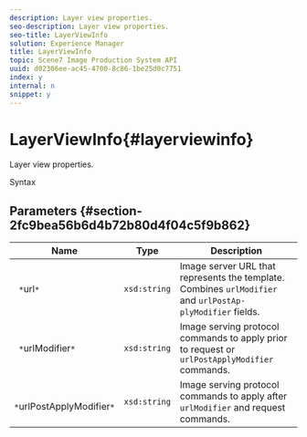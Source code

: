 ```yaml
---
description: Layer view properties.
seo-description: Layer view properties.
seo-title: LayerViewInfo
solution: Experience Manager
title: LayerViewInfo
topic: Scene7 Image Production System API
uuid: d02306ee-ac45-4700-8c86-1be25d0c7751
index: y
internal: n
snippet: y
---
```


# LayerViewInfo{#layerviewinfo}

Layer view properties.

 Syntax 

## Parameters {#section-2fc9bea56b6d4b72b80d4f04c5f9b862}

|  Name  | Type  | Description  |
|---|---|---|
|  ` *`url`*`  | `xsd:string`  |Image server URL that represents the template. Combines `urlModifier` and `urlPostAp- plyModifier` fields.  |
|  ` *`urlModifier`*`  | `xsd:string`  |Image serving protocol commands to apply prior to request or `urlPostApplyModifier` commands.  |
|  ` *`urlPostApplyModifier`*`  | `xsd:string`  |Image serving protocol commands to apply after `urlModifier` and request commands.  |

